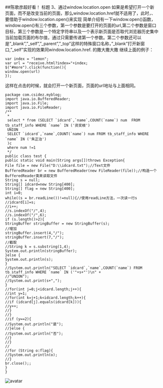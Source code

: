 ##陈歌彦超好看！
标题
3、通过window.location.open
  如果是希望打开一个新页面，而不是改变当前的页面，那么window.location.href就不适用了，此时，、
要借助于window.location.open()来实现 
简单介绍有一下window.open()函数，window.open()有三个参数，第一个参数是要打开的页面的url,第二个参数是窗口目标，第三个参数是一个特定字符串以及一个表示新页面是否取代浏览器历史集中当前加载页面的布尔值，通过只需要传递第一个参数。第二个参数还可以是”_blank”,”_self”,”_parent”,”_top”这样的特殊窗口名称，”_blank”打开新窗口,”_self”实现的效果同window.location.href. 
  的撒大撒大撒
继续上面的例子：

	var index = "lemon";
	var url = "receive.html?index="+index;
	$("#more").click(function(){
	window.open(url)
	});

这样在点击的时候，就会打开一个新页面，页面的url地址与上面相同。
 
    package com.csidez.myblog;
    import java.io.BufferedReader;
    import java.io.File;
    import java.io.FileReader;
    /**
     *
     select * from (SELECT `idcard`,`name`,COUNT(`name`) num  FROM tb_staff_info WHERE `name` IN ('﻿资奖根')
     UNION
     SELECT `idcard`,`name`,COUNT(`name`) num FROM tb_staff_info WHERE `name` IN ('朱正治')
     )c
     where num !=1
     */
    public class test {
    public static void main(String args[])throws Exception{
    File file = new File("D:\\idcard.txt");//Text文件
    BufferedReader br = new BufferedReader(new FileReader(file));//构造一个BufferedReader类来读取文件
    String s = null;
    String[] idcard=new String[400];
    String[] flag = new String[400];
    int i=0;
    while((s = br.readLine())!=null){//使用readLine方法，一次读一行s
    //idcard[i]=s;
    //i++;
    //s.indexOf("/",4);
    //s.indexOf("/",6);
    if (s.length()>2){
    StringBuffer stringBuffer = new StringBuffer(s);
    //增加
    stringBuffer.insert(4,"/");
    stringBuffer.insert(7,"/");
    //截取
    //String k = s.substring(1,4);
    System.out.println(stringBuffer);
    }else {
    System.out.println(s);
    }
    //System.out.println("SELECT `idcard`,`name`,COUNT(`name`) FROM tb_staff_info WHERE `name` IN ('"+s+"')\n" +
    //"UNION");
    //System.out.print(s+",");
    }
    //for(int j=0;j<idcard.length;j++){
    //int y=1;
    //for(int k=j+1;k<idcard.length;k++){
    //if (idcard[j].equals(idcard[k])){
    //y++;
    //}
    //}
    //if (y==2){
    //System.out.println("是");
    //}else {
    //System.out.println("否");
    //}
    //}
    //
    //for (String o:flag){
    //System.out.println(o);
    //}
    br.close();;
    }
    }
    
![avatar](http://img.zcool.cn/community/019c2958a2b760a801219c77a9d27f.jpg)